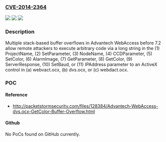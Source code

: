### [CVE-2014-2364](https://cve.mitre.org/cgi-bin/cvename.cgi?name=CVE-2014-2364)
![](https://img.shields.io/static/v1?label=Product&message=n%2Fa&color=blue)
![](https://img.shields.io/static/v1?label=Version&message=n%2Fa&color=blue)
![](https://img.shields.io/static/v1?label=Vulnerability&message=n%2Fa&color=brighgreen)

### Description

Multiple stack-based buffer overflows in Advantech WebAccess before 7.2 allow remote attackers to execute arbitrary code via a long string in the (1) ProjectName, (2) SetParameter, (3) NodeName, (4) CCDParameter, (5) SetColor, (6) AlarmImage, (7) GetParameter, (8) GetColor, (9) ServerResponse, (10) SetBaud, or (11) IPAddress parameter to an ActiveX control in (a) webvact.ocx, (b) dvs.ocx, or (c) webdact.ocx.

### POC

#### Reference
- http://packetstormsecurity.com/files/128384/Advantech-WebAccess-dvs.ocx-GetColor-Buffer-Overflow.html

#### Github
No PoCs found on GitHub currently.

